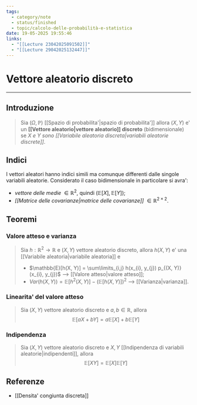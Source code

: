 ```yaml
---
tags:
  - category/note
  - status/finished
  - topic/calcolo-delle-probabilità-e-statistica
date: 19-05-2025 19:55:46
links:
  - "[[Lecture 23042025091502]]"
  - "[[Lecture 29042025132447]]"
---
```

# Vettore aleatorio discreto
---
## Introduzione
> Sia $(\Omega, \mathbb{P})$ [[Spazio di probabilita'|spazio di probabilita']] allora $(X, Y)$ e' un **[[Vettore aleatorio|vettore aleatorio]] discreto** (bidimensionale) se _$X$ e $Y$ sono [[Variabile aleatoria discreta|variabili aleatorie discrete]]_.

## Indici
I vettori aleatori hanno indici simili ma comunque differenti dalle singole variabili aleatorie. Considerato il caso bidimensionale in particolare si avra':
- _vettore delle medie_ $\in \mathbb{R}^{2}$, quindi $(\mathbb{E}[X], \mathbb{E}[Y])$;
- _[[Matrice delle covarianze|matrice delle covarianze]]_ $\in \mathbb{R}^{2 \times 2}$.

## Teoremi
### Valore atteso e varianza
> Sia $h: \mathbb{R}^{2} \to \mathbb{R}$ e $(X, Y)$ vettore aleatorio discreto, allora $h(X, Y)$ e' una [[Variabile aleatoria|variabile aleatoria]] e
> - $\mathbb{E}[h(X, Y)] = \sum\limits_{i,j} h(x_{i}, y_{j}) p_{(X, Y)}(x_{i}, y_{j})$ --> [[Valore atteso|valore atteso]];
> - $Var(h(X, Y)) = \mathbb{E}[h^{2}(X, Y)] - (\mathbb{E}[h(X, Y)])^{2}$ --> [[Varianza|varianza]].

### Linearita' del valore atteso
> Sia $(X, Y)$ vettore aleatorio discreto e $a, b \in \mathbb{R}$, allora
> $$\mathbb{E}[aX + bY] = a\mathbb{E}[X] + b\mathbb{E}[Y]$$

### Indipendenza
> Sia $(X, Y)$ vettore aleatorio discreto e $X, Y$ [[Indipendenza di variabili aleatorie|indipendenti]], allora
> $$\mathbb{E}[XY] = \mathbb{E}[X]\mathbb{E}[Y]$$

## Referenze
- [[Densita' congiunta discreta]]